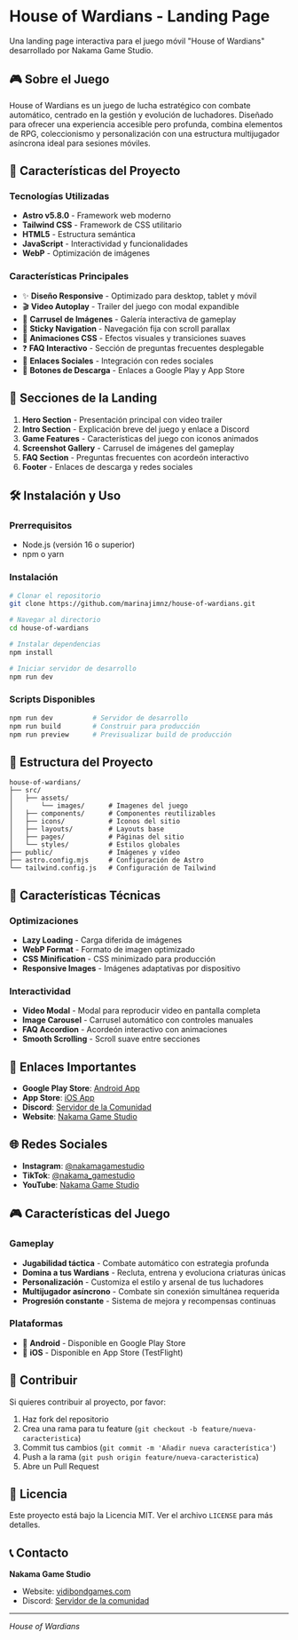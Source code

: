 # House of Wardians - Landing Page

Una landing page interactiva para el juego móvil "House of Wardians" desarrollado por Nakama Game Studio.

## 🎮 Sobre el Juego

House of Wardians es un juego de lucha estratégico con combate automático, centrado en la gestión y evolución de luchadores. Diseñado para ofrecer una experiencia accesible pero profunda, combina elementos de RPG, coleccionismo y personalización con una estructura multijugador asíncrona ideal para sesiones móviles.

## 🚀 Características del Proyecto

### Tecnologías Utilizadas
- **Astro v5.8.0** - Framework web moderno
- **Tailwind CSS** - Framework de CSS utilitario
- **HTML5** - Estructura semántica
- **JavaScript** - Interactividad y funcionalidades
- **WebP** - Optimización de imágenes

### Características Principales
- ✨ **Diseño Responsive** - Optimizado para desktop, tablet y móvil
- 🎬 **Video Autoplay** - Trailer del juego con modal expandible
- 🎠 **Carrusel de Imágenes** - Galería interactiva de gameplay
- 📱 **Sticky Navigation** - Navegación fija con scroll parallax
- 🎯 **Animaciones CSS** - Efectos visuales y transiciones suaves
- ❓ **FAQ Interactivo** - Sección de preguntas frecuentes desplegable
- 🔗 **Enlaces Sociales** - Integración con redes sociales
- 📲 **Botones de Descarga** - Enlaces a Google Play y App Store

## 🎨 Secciones de la Landing

1. **Hero Section** - Presentación principal con video trailer
2. **Intro Section** - Explicación breve del juego y enlace a Discord
3. **Game Features** - Características del juego con iconos animados
4. **Screenshot Gallery** - Carrusel de imágenes del gameplay
5. **FAQ Section** - Preguntas frecuentes con acordeón interactivo
6. **Footer** - Enlaces de descarga y redes sociales

## 🛠️ Instalación y Uso

### Prerrequisitos
- Node.js (versión 16 o superior)
- npm o yarn

### Instalación
```bash
# Clonar el repositorio
git clone https://github.com/marinajimnz/house-of-wardians.git

# Navegar al directorio
cd house-of-wardians

# Instalar dependencias
npm install

# Iniciar servidor de desarrollo
npm run dev
```

### Scripts Disponibles
```bash
npm run dev          # Servidor de desarrollo
npm run build        # Construir para producción
npm run preview      # Previsualizar build de producción
```

## 📁 Estructura del Proyecto

```
house-of-wardians/
├── src/
│   ├── assets/          
│       └── images/      # Imagenes del juego
│   ├── components/      # Componentes reutilizables
│   ├── icons/           # Iconos del sitio
│   ├── layouts/         # Layouts base
│   ├── pages/           # Páginas del sitio
│   └── styles/          # Estilos globales
├── public/              # Imágenes y vídeo
├── astro.config.mjs     # Configuración de Astro
└── tailwind.config.js   # Configuración de Tailwind
```

## 🎯 Características Técnicas

### Optimizaciones
- **Lazy Loading** - Carga diferida de imágenes
- **WebP Format** - Formato de imagen optimizado
- **CSS Minification** - CSS minimizado para producción
- **Responsive Images** - Imágenes adaptativas por dispositivo

### Interactividad
- **Video Modal** - Modal para reproducir video en pantalla completa
- **Image Carousel** - Carrusel automático con controles manuales
- **FAQ Accordion** - Acordeón interactivo con animaciones
- **Smooth Scrolling** - Scroll suave entre secciones

## 🔗 Enlaces Importantes

- **Google Play Store**: [Android App](https://play.google.com/store/apps/details?id=com.nakamagamestudio.elgolpeador)
- **App Store**: [iOS App](https://testflight.apple.com/join/144rz1z5)
- **Discord**: [Servidor de la Comunidad](https://discord.com/invite/zrYVRFbx4u)
- **Website**: [Nakama Game Studio](https://vidibondgames.com/)

## 🌐 Redes Sociales

- **Instagram**: [@nakamagamestudio](https://www.instagram.com/nakamagamestudio/)
- **TikTok**: [@nakama_gamestudio](https://www.tiktok.com/@nakama_gamestudio)
- **YouTube**: [Nakama Game Studio](https://www.youtube.com/@Nakamagamestudio)

## 🎮 Características del Juego

### Gameplay
- **Jugabilidad táctica** - Combate automático con estrategia profunda
- **Domina a tus Wardians** - Recluta, entrena y evoluciona criaturas únicas
- **Personalización** - Customiza el estilo y arsenal de tus luchadores
- **Multijugador asíncrono** - Combate sin conexión simultánea requerida
- **Progresión constante** - Sistema de mejora y recompensas continuas

### Plataformas
- 📱 **Android** - Disponible en Google Play Store
- 🍎 **iOS** - Disponible en App Store (TestFlight)

## 🤝 Contribuir

Si quieres contribuir al proyecto, por favor:
1. Haz fork del repositorio
2. Crea una rama para tu feature (`git checkout -b feature/nueva-caracteristica`)
3. Commit tus cambios (`git commit -m 'Añadir nueva característica'`)
4. Push a la rama (`git push origin feature/nueva-caracteristica`)
5. Abre un Pull Request

## 📄 Licencia

Este proyecto está bajo la Licencia MIT. Ver el archivo `LICENSE` para más detalles.

## 📞 Contacto

**Nakama Game Studio**
- Website: [vidibondgames.com](https://vidibondgames.com/)
- Discord: [Servidor de la comunidad](https://discord.com/invite/zrYVRFbx4u)

---

*House of Wardians*